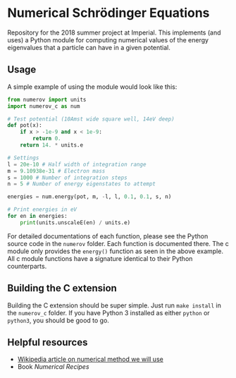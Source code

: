 # Numerical Schrödinger Equations

Repository for the 2018 summer project at Imperial. This implements (and uses) a Python module for
computing numerical values of the energy eigenvalues that a particle can have in a given potential.

## Usage

A simple example of using the module would look like this:

```Python
from numerov import units
import numerov_c as num

# Test potential (10Amst wide square well, 14eV deep)
def pot(x):
    if x > -1e-9 and x < 1e-9:
        return 0.
    return 14. * units.e

# Settings
l = 20e-10 # Half width of integration range
m = 9.10938e-31 # Electron mass
s = 1000 # Number of integration steps
n = 5 # Number of energy eigenstates to attempt

energies = num.energy(pot, m, -l, l, 0.1, 0.1, s, n)

# Print energies in eV
for en in energies:
    print(units.unscaleE(en) / units.e)
```

For detailed documentations of each function, please see the Python source code in the `numerov` folder.
Each function is documented there. The c module only provides the `energy()` function as seen in the
above example. All c module functions have a signature identical to their Python counterparts.

## Building the C extension

Building the C extension should be super simple. Just run `make install` in the `numerov_c` folder. If
you have Python 3 installed as either `python` or `python3`, you should be good to go.

## Helpful resources

- [Wikipedia article on numerical method we will use](https://en.wikipedia.org/wiki/Numerov%27s_method)
- Book _Numerical Recipes_
